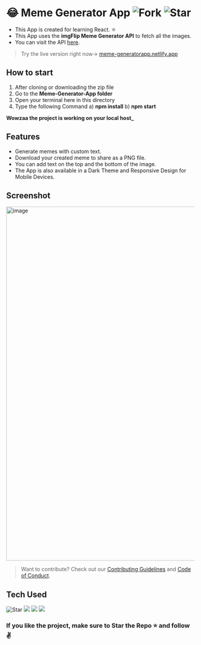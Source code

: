 # 😂 Meme Generator App ![Fork](https://img.shields.io/github/forks/Pritam0077/Meme-Generator-App.svg) ![Star](https://img.shields.io/github/stars/Pritam0077/Meme-Generator-App.svg)

- This App is created for learning React. ⚛️
- This App uses the **imgFlip Meme Generator API** to fetch all the images.
- You can visit the API [here](https://imgflip.com/api).

> Try the live version right now-> [meme-generatorapp.netlify.app](https://meme-generatorapp.netlify.app)

## How to start
1. After cloning or downloading the zip file
2. Go to the **Meme-Generator-App folder**
3. Open your terminal here in this directory
4. Type the following Command
    a) **npm install**
    b) **npm start**

**Wowzaa the project is working on your local host_**

## Features

- Generate memes with custom text.
- Download your created meme to share as a PNG file.
- You can add text on the top and the bottom of the image.
- The App is also available in a Dark Theme and Responsive Design for Mobile Devices.

## Screenshot

<img width="944" alt="image" src="https://user-images.githubusercontent.com/89348093/185145454-72eff230-bc81-4514-a33b-2f0908695a99.png">

> Want to contribute? Check out our [Contributing Guidelines](https://github.com/Pritam0077/Meme-Generator-App/blob/main/CONTRIBUTING.md) and [Code of Conduct](https://github.com/Pritam0077/Meme-Generator-App/blob/main/CODE_OF_CONDUCT.md).

## Tech Used
![Star](https://img.shields.io/badge/react%20-0088CC?style=for-the-badge&logo=reactos&logoColor=white)
![](https://img.shields.io/badge/HTML-239120?style=for-the-badge&logo=html5&logoColor=white)
![](https://img.shields.io/badge/CSS-239120?&style=for-the-badge&logo=css3&logoColor=white)
![](https://img.shields.io/badge/JavaScript-F7DF1E?style=for-the-badge&logo=javascript&logoColor=black)
  
### If you like the project, make sure to Star the Repo ⭐ and follow ✌️
